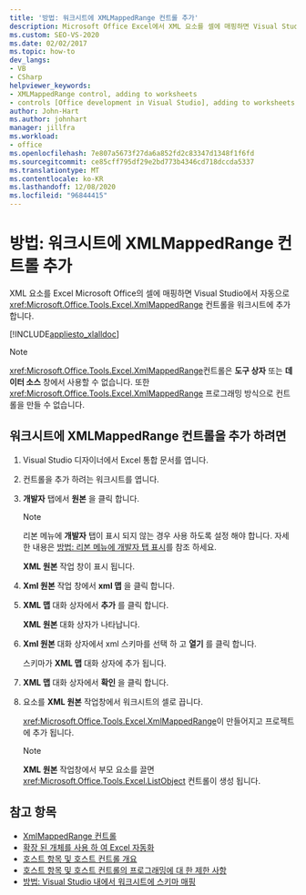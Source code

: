 ```yaml
---
title: '방법: 워크시트에 XMLMappedRange 컨트롤 추가'
description: Microsoft Office Excel에서 XML 요소를 셀에 매핑하면 Visual Studio에서 자동으로 XmlMappedRange 컨트롤을 워크시트에 추가 하는 방법을 알아봅니다.
ms.custom: SEO-VS-2020
ms.date: 02/02/2017
ms.topic: how-to
dev_langs:
- VB
- CSharp
helpviewer_keywords:
- XMLMappedRange control, adding to worksheets
- controls [Office development in Visual Studio], adding to worksheets
author: John-Hart
ms.author: johnhart
manager: jillfra
ms.workload:
- office
ms.openlocfilehash: 7e807a5673f27da6a852fd2c83347d1348f1f6fd
ms.sourcegitcommit: ce85cff795df29e2bd773b4346cd718dccda5337
ms.translationtype: MT
ms.contentlocale: ko-KR
ms.lasthandoff: 12/08/2020
ms.locfileid: "96844415"
---
```

# <a name="how-to-add-xmlmappedrange-controls-to-worksheets"></a>방법: 워크시트에 XMLMappedRange 컨트롤 추가
  XML 요소를 Excel Microsoft Office의 셀에 매핑하면 Visual Studio에서 자동으로 <xref:Microsoft.Office.Tools.Excel.XmlMappedRange> 컨트롤을 워크시트에 추가 합니다.

 [!INCLUDE[appliesto_xlalldoc](../vsto/includes/appliesto-xlalldoc-md.md)]

> [!NOTE]
> <xref:Microsoft.Office.Tools.Excel.XmlMappedRange>컨트롤은 **도구 상자** 또는 **데이터 소스** 창에서 사용할 수 없습니다. 또한 <xref:Microsoft.Office.Tools.Excel.XmlMappedRange> 프로그래밍 방식으로 컨트롤을 만들 수 없습니다.

## <a name="to-add-an-xmlmappedrange-control-to-a-worksheet"></a>워크시트에 XMLMappedRange 컨트롤을 추가 하려면

1. Visual Studio 디자이너에서 Excel 통합 문서를 엽니다.

2. 컨트롤을 추가 하려는 워크시트를 엽니다.

3. **개발자** 탭에서 **원본** 을 클릭 합니다.

    > [!NOTE]
    > 리본 메뉴에 **개발자** 탭이 표시 되지 않는 경우 사용 하도록 설정 해야 합니다. 자세한 내용은 [방법: 리본 메뉴에 개발자 탭 표시](../vsto/how-to-show-the-developer-tab-on-the-ribbon.md)를 참조 하세요.

     **XML 원본** 작업 창이 표시 됩니다.

4. **Xml 원본** 작업 창에서 **xml 맵** 을 클릭 합니다.

5. **XML 맵** 대화 상자에서 **추가** 를 클릭 합니다.

     **XML 원본** 대화 상자가 나타납니다.

6. **Xml 원본** 대화 상자에서 xml 스키마를 선택 하 고 **열기** 를 클릭 합니다.

     스키마가 **XML 맵** 대화 상자에 추가 됩니다.

7. **XML 맵** 대화 상자에서 **확인** 을 클릭 합니다.

8. 요소를 **XML 원본** 작업창에서 워크시트의 셀로 끕니다.

     <xref:Microsoft.Office.Tools.Excel.XmlMappedRange>이 만들어지고 프로젝트에 추가 됩니다.

    > [!NOTE]
    > **XML 원본** 작업창에서 부모 요소를 끌면 <xref:Microsoft.Office.Tools.Excel.ListObject> 컨트롤이 생성 됩니다.

## <a name="see-also"></a>참고 항목
- [XmlMappedRange 컨트롤](../vsto/xmlmappedrange-control.md)
- [확장 된 개체를 사용 하 여 Excel 자동화](../vsto/automating-excel-by-using-extended-objects.md)
- [호스트 항목 및 호스트 컨트롤 개요](../vsto/host-items-and-host-controls-overview.md)
- [호스트 항목 및 호스트 컨트롤의 프로그래밍에 대 한 제한 사항](../vsto/programmatic-limitations-of-host-items-and-host-controls.md)
- [방법: Visual Studio 내에서 워크시트에 스키마 매핑](../vsto/how-to-map-schemas-to-worksheets-inside-visual-studio.md)
